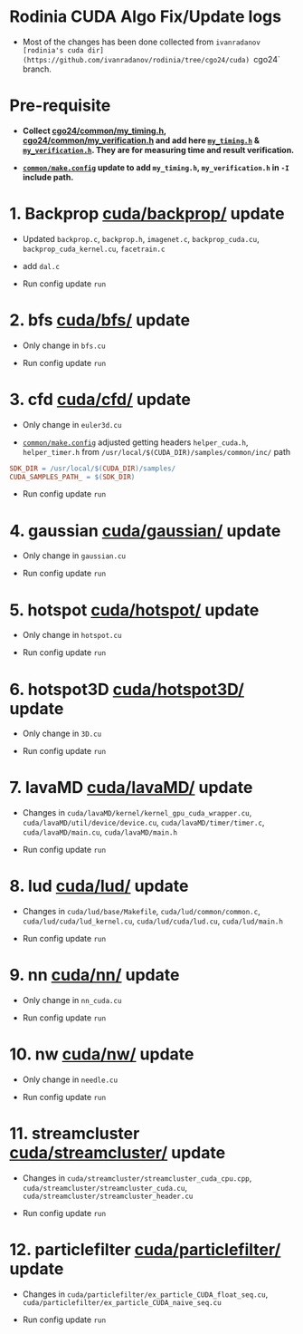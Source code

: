 # Rodinia CUDA Algo Fix/Update logs

- Most of the changes has been done collected from `ivanradanov [rodinia's cuda dir](https://github.com/ivanradanov/rodinia/tree/cgo24/cuda) `cgo24` branch.


# Pre-requisite

- **Collect [cgo24/common/my_timing.h](https://github.com/ivanradanov/rodinia/tree/cgo24/common/), [cgo24/common/my_verification.h](https://github.com/ivanradanov/rodinia/tree/cgo24/common/my_verification.h) and add here  [`my_timing.h`](common/my_timing.h) & [`my_verification.h`](common/my_verification.h). They are for measuring time and result verification.**

- **[`common/make.config`](common/make.config) update to add `my_timing.h`, `my_verification.h` in `-I` include path.**


# 1. Backprop [cuda/backprop/](cuda/backprop/) update

- Updated `backprop.c`, `backprop.h`, `imagenet.c`, `backprop_cuda.cu`, `backprop_cuda_kernel.cu`,  `facetrain.c`

- add `dal.c`

- Run config update `run`



# 2. bfs [cuda/bfs/](cuda/bfs/) update

- Only change in `bfs.cu`

- Run config update `run`



# 3. cfd [cuda/cfd/](cuda/cfd/) update

- Only change in `euler3d.cu`

- [`common/make.config`](common/make.config) adjusted getting headers `helper_cuda.h`, `helper_timer.h` from `/usr/local/$(CUDA_DIR)/samples/common/inc/` path

```Makefile
SDK_DIR = /usr/local/$(CUDA_DIR)/samples/
CUDA_SAMPLES_PATH_ = $(SDK_DIR)
```

- Run config update `run`



# 4. gaussian [cuda/gaussian/](cuda/gaussian/) update

- Only change in `gaussian.cu`

- Run config update `run`



# 5. hotspot [cuda/hotspot/](cuda/hotspot/) update

- Only change in `hotspot.cu`

- Run config update `run`



# 6. hotspot3D [cuda/hotspot3D/](cuda/hotspot3D/) update

- Only change in `3D.cu`

- Run config update `run`



# 7. lavaMD [cuda/lavaMD/](cuda/lavaMD/) update

- Changes in `cuda/lavaMD/kernel/kernel_gpu_cuda_wrapper.cu`, `cuda/lavaMD/util/device/device.cu`, `cuda/lavaMD/timer/timer.c`, `cuda/lavaMD/main.cu`, `cuda/lavaMD/main.h`

- Run config update `run`



# 8. lud [cuda/lud/](cuda/lud/) update

- Changes in `cuda/lud/base/Makefile`, `cuda/lud/common/common.c`, `cuda/lud/cuda/lud_kernel.cu`, `cuda/lud/cuda/lud.cu`, `cuda/lud/main.h`

- Run config update `run`



# 9. nn [cuda/nn/](cuda/nn/) update

- Only change in `nn_cuda.cu`

- Run config update `run`



# 10. nw [cuda/nw/](cuda/nw/) update

- Only change in `needle.cu`

- Run config update `run`



# 11. streamcluster [cuda/streamcluster/](cuda/streamcluster/) update

- Changes in `cuda/streamcluster/streamcluster_cuda_cpu.cpp`, `cuda/streamcluster/streamcluster_cuda.cu`, `cuda/streamcluster/streamcluster_header.cu`

- Run config update `run`



# 12. particlefilter [cuda/particlefilter/](cuda/particlefilter/) update

- Changes in `cuda/particlefilter/ex_particle_CUDA_float_seq.cu`, `cuda/particlefilter/ex_particle_CUDA_naive_seq.cu`

- Run config update `run`